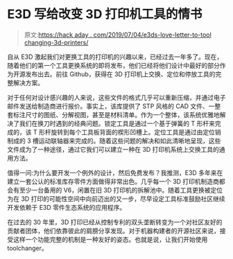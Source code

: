 # E3D 写给改变 3D 打印机工具的情书

> 原文:[https://hack aday . com/2019/07/04/e3ds-love-letter-to-tool changing-3d-printers/](https://hackaday.com/2019/07/04/e3ds-love-letter-to-toolchanging-3d-printers/)

自从 E3D 激起我们对更换工具的打印机的兴趣以来，已经过去一年多了。现在，随着他们的第一个工具更换系统的即将发布，他们已经将他们设计中最好的部分作为开源发布出去。前往 Github，获得在 3D 打印机上交换、定位和停放工具的完整解决方案。

对于任何对设计感兴趣的人来说，这些文件的格式几乎可以重新压缩，并通过电子邮件发送给制造商进行报价。事实上，该库提供了 STP 风格的 CAD 文件、一整套标注尺寸的图纸、分解视图，甚至是材料清单。作为一个整体，该系统优雅地解决了我们在换刀时遇到的经典问题。锁定工具是通过一个基于弹簧的 T 形杆来完成的，该 T 形杆旋转到每个工具板背面的楔形凹槽上。定位工具是通过由定位销制成的 3 槽运动联轴器来完成的。随着这些问题的解决和如此清晰地呈现，这些文件成为了一种途径，通过它我们可以建立一种在 3D 打印机系统上交换工具的通用方法。

值得一问:为什么要开发一个例外的设计，然后免费发布？我推测，E3D 多年来在建立一套公认的标准库存零件方面做得非常出色。几乎每一个 3D 打印机制造商都会有至少一台备用的 V6，闲置在旧 3D 打印机的拆解池中。随着工具更换被定位为在 3D 打印的可能性空间中向前迈出的又一步，尽早设定工具标准鼓励社区继续开发依赖于 E3D 零件生态系统的应用程序。

在过去的 30 年里，3D 打印已经从控制专利的双头垄断转变为一个对社区友好的贡献者团体，他们依靠彼此的肩膀分享发现。对于机器构建者的开源社区来说，接受这样一个功能完整的机制是一种友好的姿态。也就是说，让我们开始使用 toolchanger。